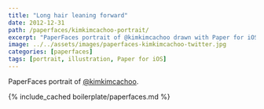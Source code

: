 ```yaml
---
title: "Long hair leaning forward"
date: 2012-12-31
path: /paperfaces/kimkimcachoo-portrait/
excerpt: "PaperFaces portrait of @kimkimcachoo drawn with Paper for iOS on an iPad."
image: ../../assets/images/paperfaces-kimkimcachoo-twitter.jpg
categories: [paperfaces]
tags: [portrait, illustration, Paper for iOS]
---
```


PaperFaces portrait of [@kimkimcachoo](https://twitter.com/kimkimcachoo).

{% include_cached boilerplate/paperfaces.md %}
